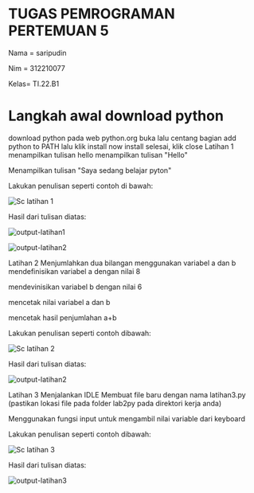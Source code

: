 # TUGAS PEMROGRAMAN PERTEMUAN 5
Nama = saripudin

Nim  = 312210077 

Kelas= TI.22.B1

# Langkah awal download python
 download python pada web python.org
 buka lalu centang bagian add python to PATH lalu klik install now
 install selesai, klik close
Latihan 1 menampilkan tulisan hello
menampilkan tulisan "Hello"

Menampilkan tulisan "Saya sedang belajar pyton"

 Lakukan penulisan seperti contoh di bawah:

![Sc latihan 1](https://user-images.githubusercontent.com/115473865/197365780-d61a7a9c-85bb-406a-9cc7-c772fba496a3.png)



Hasil dari tulisan diatas:

![output-latihan1](https://user-images.githubusercontent.com/115473865/197365787-ecb4019a-f415-4030-8eb4-7efa6a701e35.png)

![output-latihan2](https://user-images.githubusercontent.com/115473865/197365838-c89aa69d-697a-41ff-aca2-fbe96bf06948.png)

Latihan 2 Menjumlahkan dua bilangan menggunakan variabel a dan b
mendefinisikan variabel a dengan nilai 8

mendevinisikan variabel b dengan nilai 6

mencetak nilai variabel a dan b

mencetak hasil penjumlahan a+b

 Lakukan penulisan seperti contoh dibawah:

![Sc latihan 2](https://user-images.githubusercontent.com/115473865/197365805-ba1452db-1b8e-4636-8ff7-53dd48db0b85.png)

Hasil dari tulisan diatas:

![output-latihan2](https://user-images.githubusercontent.com/115473865/197365838-c89aa69d-697a-41ff-aca2-fbe96bf06948.png)


Latihan 3 Menjalankan IDLE
Membuat file baru dengan nama latihan3.py (pastikan lokasi file pada folder lab2py pada direktori kerja anda)

Menggunakan fungsi input untuk mengambil nilai variable dari keyboard

 Lakukan penulisan seperti contoh dibawah:

![Sc latihan 3](https://user-images.githubusercontent.com/115473865/197365880-88a46c55-6b49-486c-b6da-a2a20b09172e.png)


Hasil dari tulisan diatas:

![output-latihan3](https://user-images.githubusercontent.com/115473865/197365955-5ce91ba6-bf55-462d-96f1-d04ad8d403fa.png)
